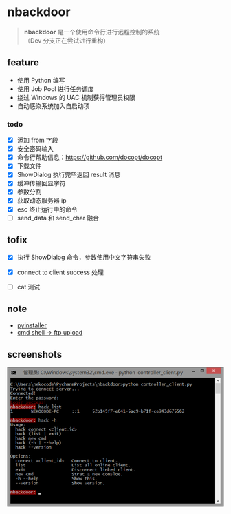 # nbackdoor
> **nbackdoor** 是一个使用命令行进行远程控制的系统  
> （Dev 分支正在尝试进行重构）

## feature
- 使用 Python 编写
- 使用 Job Pool 进行任务调度
- 绕过 Windows 的 UAC 机制获得管理员权限
- 自动感染系统加入自启动项


### todo
- [x] 添加 from 字段
- [x] 安全密码输入
- [x] 命令行帮助信息：https://github.com/docopt/docopt
- [x] 下载文件
- [x] ShowDialog 执行完毕返回 result 消息
- [x] 缓冲传输回显字符
- [x] 参数分割
- [x] 获取动态服务器 ip
- [x] esc 终止运行中的命令
- [ ] send_data 和 send_char 融合

## tofix
- [x] 执行 ShowDialog 命令，参数使用中文字符串失败
- [x] connect to client success 处理
- [ ] cat 测试


## note
- [pyinstaller](https://github.com/pyinstaller/pyinstaller)
- [cmd shell -> ftp upload](http://home.51.com/xiaobai521100/diary/item/10008446.html)


## screenshots
![](art/1.png "")
